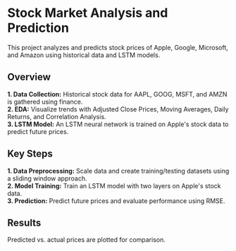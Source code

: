# Stock Market Analysis and Prediction
This project analyzes and predicts stock prices of Apple, Google, Microsoft, and Amazon using historical data and LSTM models.

## Overview
**1. **Data Collection:**** Historical stock data for AAPL, GOOG, MSFT, and AMZN is gathered using finance.<br>
**2. **EDA:**** Visualize trends with Adjusted Close Prices, Moving Averages, Daily Returns, and Correlation Analysis.<br>
**3. LSTM Model:** An LSTM neural network is trained on Apple's stock data to predict future prices.

## Key Steps
**1. Data Preprocessing:** Scale data and create training/testing datasets using a sliding window approach.<br>
**2. Model Training:** Train an LSTM model with two layers on Apple's stock data.<br>
**3. Prediction:** Predict future prices and evaluate performance using RMSE.

## Results
Predicted vs. actual prices are plotted for comparison.
